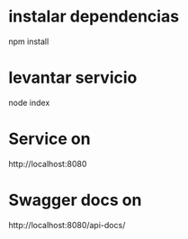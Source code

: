 # instalar dependencias
npm install

# levantar servicio
node index

# Service on
http://localhost:8080

# Swagger docs on
http://localhost:8080/api-docs/